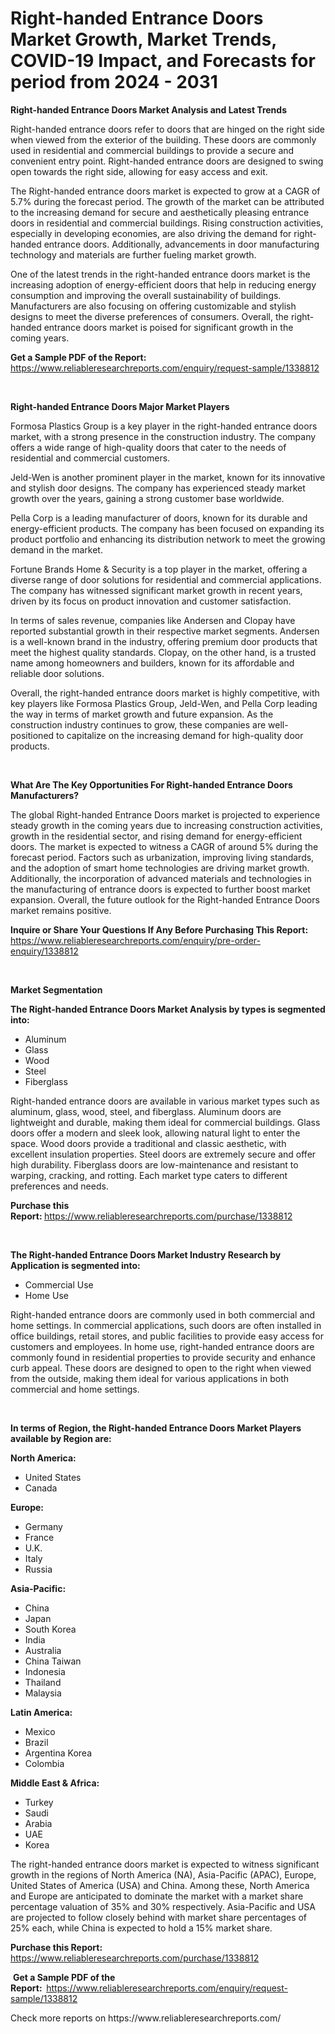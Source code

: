 <p><h1>Right-handed Entrance Doors Market Growth, Market Trends, COVID-19 Impact, and Forecasts for period from 2024 - 2031</h1></p><p><strong>Right-handed Entrance Doors Market Analysis and Latest Trends</strong></p>
<p><p>Right-handed entrance doors refer to doors that are hinged on the right side when viewed from the exterior of the building. These doors are commonly used in residential and commercial buildings to provide a secure and convenient entry point. Right-handed entrance doors are designed to swing open towards the right side, allowing for easy access and exit.</p><p>The Right-handed entrance doors market is expected to grow at a CAGR of 5.7% during the forecast period. The growth of the market can be attributed to the increasing demand for secure and aesthetically pleasing entrance doors in residential and commercial buildings. Rising construction activities, especially in developing economies, are also driving the demand for right-handed entrance doors. Additionally, advancements in door manufacturing technology and materials are further fueling market growth.</p><p>One of the latest trends in the right-handed entrance doors market is the increasing adoption of energy-efficient doors that help in reducing energy consumption and improving the overall sustainability of buildings. Manufacturers are also focusing on offering customizable and stylish designs to meet the diverse preferences of consumers. Overall, the right-handed entrance doors market is poised for significant growth in the coming years.</p></p>
<p><strong>Get a Sample PDF of the Report:&nbsp;</strong> <a href="https://www.reliableresearchreports.com/enquiry/request-sample/1338812">https://www.reliableresearchreports.com/enquiry/request-sample/1338812</a></p>
<p>&nbsp;</p>
<p><strong>Right-handed Entrance Doors Major Market Players</strong></p>
<p><p>Formosa Plastics Group is a key player in the right-handed entrance doors market, with a strong presence in the construction industry. The company offers a wide range of high-quality doors that cater to the needs of residential and commercial customers. </p><p>Jeld-Wen is another prominent player in the market, known for its innovative and stylish door designs. The company has experienced steady market growth over the years, gaining a strong customer base worldwide.</p><p>Pella Corp is a leading manufacturer of doors, known for its durable and energy-efficient products. The company has been focused on expanding its product portfolio and enhancing its distribution network to meet the growing demand in the market.</p><p>Fortune Brands Home & Security is a top player in the market, offering a diverse range of door solutions for residential and commercial applications. The company has witnessed significant market growth in recent years, driven by its focus on product innovation and customer satisfaction.</p><p>In terms of sales revenue, companies like Andersen and Clopay have reported substantial growth in their respective market segments. Andersen is a well-known brand in the industry, offering premium door products that meet the highest quality standards. Clopay, on the other hand, is a trusted name among homeowners and builders, known for its affordable and reliable door solutions.</p><p>Overall, the right-handed entrance doors market is highly competitive, with key players like Formosa Plastics Group, Jeld-Wen, and Pella Corp leading the way in terms of market growth and future expansion. As the construction industry continues to grow, these companies are well-positioned to capitalize on the increasing demand for high-quality door products.</p></p>
<p>&nbsp;</p>
<p><strong>What Are The Key Opportunities For Right-handed Entrance Doors Manufacturers?</strong></p>
<p><p>The global Right-handed Entrance Doors market is projected to experience steady growth in the coming years due to increasing construction activities, growth in the residential sector, and rising demand for energy-efficient doors. The market is expected to witness a CAGR of around 5% during the forecast period. Factors such as urbanization, improving living standards, and the adoption of smart home technologies are driving market growth. Additionally, the incorporation of advanced materials and technologies in the manufacturing of entrance doors is expected to further boost market expansion. Overall, the future outlook for the Right-handed Entrance Doors market remains positive.</p></p>
<p><strong>Inquire or Share Your Questions If Any Before Purchasing This Report:</strong> <a href="https://www.reliableresearchreports.com/enquiry/pre-order-enquiry/1338812">https://www.reliableresearchreports.com/enquiry/pre-order-enquiry/1338812</a></p>
<p>&nbsp;</p>
<p><strong>Market Segmentation</strong></p>
<p><strong>The Right-handed Entrance Doors Market Analysis by types is segmented into:</strong></p>
<p><ul><li>Aluminum</li><li>Glass</li><li>Wood</li><li>Steel</li><li>Fiberglass</li></ul></p>
<p><p>Right-handed entrance doors are available in various market types such as aluminum, glass, wood, steel, and fiberglass. Aluminum doors are lightweight and durable, making them ideal for commercial buildings. Glass doors offer a modern and sleek look, allowing natural light to enter the space. Wood doors provide a traditional and classic aesthetic, with excellent insulation properties. Steel doors are extremely secure and offer high durability. Fiberglass doors are low-maintenance and resistant to warping, cracking, and rotting. Each market type caters to different preferences and needs.</p></p>
<p><strong>Purchase this Report:&nbsp;</strong><a href="https://www.reliableresearchreports.com/purchase/1338812">https://www.reliableresearchreports.com/purchase/1338812</a></p>
<p>&nbsp;</p>
<p><strong>The Right-handed Entrance Doors Market Industry Research by Application is segmented into:</strong></p>
<p><ul><li>Commercial Use</li><li>Home Use</li></ul></p>
<p><p>Right-handed entrance doors are commonly used in both commercial and home settings. In commercial applications, such doors are often installed in office buildings, retail stores, and public facilities to provide easy access for customers and employees. In home use, right-handed entrance doors are commonly found in residential properties to provide security and enhance curb appeal. These doors are designed to open to the right when viewed from the outside, making them ideal for various applications in both commercial and home settings.</p></p>
<p>&nbsp;</p>
<p><strong>In terms of Region, the Right-handed Entrance Doors Market Players available by Region are:</strong></p>
<p>
    <p> <strong> North America: </strong>
        <ul>
            <li>United States</li>
            <li>Canada</li>
        </ul>
        </p> 
    <p> <strong> Europe: </strong>
        <ul>
            <li>Germany</li>
            <li>France</li>
            <li>U.K.</li>
            <li>Italy</li>
            <li>Russia</li>
        </ul>
        </p> 
    <p> <strong> Asia-Pacific: </strong>
        <ul>
            <li>China</li>
            <li>Japan</li>
            <li>South Korea</li>
            <li>India</li>
            <li>Australia</li>
            <li>China Taiwan</li>
            <li>Indonesia</li>
            <li>Thailand</li>
            <li>Malaysia</li>
        </ul>
        </p> 
    <p> <strong> Latin America: </strong>
        <ul>
            <li>Mexico</li>
            <li>Brazil</li>
            <li>Argentina Korea</li>
            <li>Colombia</li>
        </ul>
        </p> 
    <p> <strong> Middle East & Africa: </strong>
        <ul>
            <li>Turkey</li>
            <li>Saudi</li>
            <li>Arabia</li>
            <li>UAE</li>
            <li>Korea</li>
        </ul>
    </p>
    </p>
<p><p>The right-handed entrance doors market is expected to witness significant growth in the regions of North America (NA), Asia-Pacific (APAC), Europe, United States of America (USA) and China. Among these, North America and Europe are anticipated to dominate the market with a market share percentage valuation of 35% and 30% respectively. Asia-Pacific and USA are projected to follow closely behind with market share percentages of 25% each, while China is expected to hold a 15% market share.</p></p>
<p><strong>Purchase this Report: </strong><a href="https://www.reliableresearchreports.com/purchase/1338812">https://www.reliableresearchreports.com/purchase/1338812</a></p>
<p>&nbsp;<strong>Get a Sample PDF of the Report:&nbsp;&nbsp;</strong><a href="https://www.reliableresearchreports.com/enquiry/request-sample/1338812">https://www.reliableresearchreports.com/enquiry/request-sample/1338812</a></p>
<p><strong></strong></p>
<p>Check more reports on https://www.reliableresearchreports.com/</p>